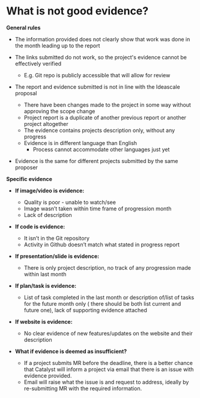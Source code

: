 # **What is not good evidence?**

**General rules**

- The information provided does not clearly show that work was done in the month leading up to the report

- The links submitted do not work, so the project's evidence cannot be effectively verified 
   - E.g. Git repo is publicly accessible that will allow for review

- The report and evidence submitted is not in line with the Ideascale proposal
   - There have been changes made to the project in some way without approving the scope change
   - Project report is a duplicate of another previous report or another project altogether
   - The evidence contains projects description only, without any progress
   - Evidence is in different language than English
     - Process cannot accommodate other languages just yet

- Evidence is the same for different projects submitted by the same proposer

**Specific evidence**

- **If image/video is evidence:**
   - Quality is poor - unable to watch/see
   - Image wasn’t taken within time frame of progression month 
   - Lack of description

- **If code is evidence:**
   - It isn’t in the Git repository 
   - Activity in Github doesn’t match what stated in progress report

- **If presentation/slide is evidence:**
   - There is only project description, no track of any progression made within last month

- **If plan/task is evidence:**
   - List of task completed in the last month or description of/list of tasks for the future month only ( there should be both list current and future one), lack of supporting evidence attached

- **If website is evidence:**
   - No clear evidence of new features/updates on the website and their description

- **What if evidence is deemed as insufficient?**
   - If a project submits MR before the deadline, there is a better chance that Catalyst will inform a project via email that there is an issue with evidence provided. 
   - Email will raise what the issue is and request to address, ideally by re-submitting MR with the required information.
